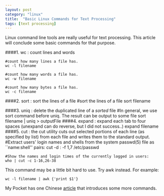 ```yaml
---
layout: post
category: "linux"
title:  "Basic Linux Commands for Text Processing"
tags: [text processing]
---
```


Linux command line tools are really useful for text processing. This article will conclude some basic commands for that purpose.

####1. wc : count lines and words

	#count how many lines a file has.
	wc -l filename
	
	#count how many words a file has.
	wc -w filename
	
	#count how many bytes a file has.
	wc -c filename
	
####2. sort : sort the lines of a file
	#sort the lines of a file
	sort filename
	
####3. uniq : delete the duplicated line of a *sorted* file
	#In general, we use sort command before uniq. The result can be output to some file
	sort filename | uniq > outputFile
####4. expand : expand each tab to four spaces (unexpand can do reverse, but I did not success..)
	expand filename
####5. cut : the cut utility cuts out selected portions of each line (as specified by list) from each file and writes them to the standard output.
	#Extract users' login names and shells from the system passwd(5) file as ``name:shell'' pairs:
    cut -d : -f 1,7 /etc/passwd
    
    #Show the names and login times of the currently logged in users:
    who | cut -c 1-16,26-38

This command may be a little bit hard to use. Try awk instead. For example:

	wc -l filename | awk {'print $1'}


My Pocket has one Chinese [article](http://getpocket.com/a/read/158283999) that introduces some more commands.